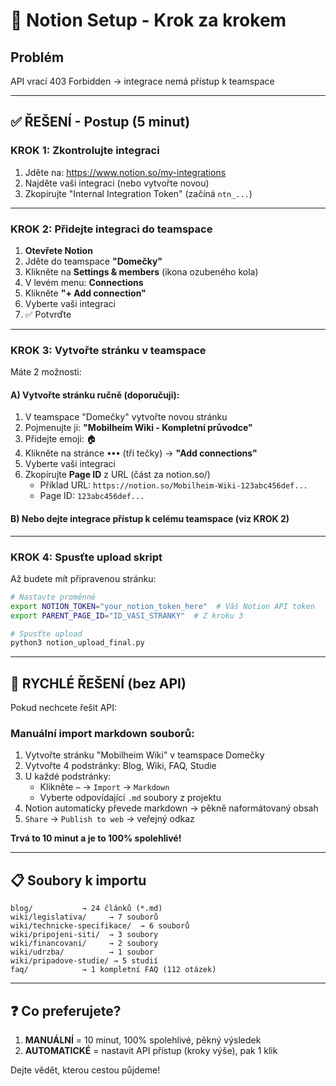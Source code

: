 # 🔧 Notion Setup - Krok za krokem

## Problém
API vrací 403 Forbidden → integrace nemá přístup k teamspace

---

## ✅ ŘEŠENÍ - Postup (5 minut)

### KROK 1: Zkontrolujte integraci

1. Jděte na: https://www.notion.so/my-integrations
2. Najděte vaši integraci (nebo vytvořte novou)
3. Zkopírujte "Internal Integration Token" (začíná `ntn_...`)

---

### KROK 2: Přidejte integraci do teamspace

1. **Otevřete Notion**
2. Jděte do teamspace **"Domečky"**
3. Klikněte na **Settings & members** (ikona ozubeného kola)
4. V levém menu: **Connections**
5. Klikněte **"+ Add connection"**
6. Vyberte vaši integraci
7. ✅ Potvrďte

---

### KROK 3: Vytvořte stránku v teamspace

Máte 2 možnosti:

#### A) Vytvořte stránku ručně (doporučuji):

1. V teamspace "Domečky" vytvořte novou stránku
2. Pojmenujte ji: **"Mobilheim Wiki - Kompletní průvodce"**
3. Přidejte emoji: 🏠
4. Klikněte na stránce **`•••`** (tři tečky) → **"Add connections"**
5. Vyberte vaši integraci
6. Zkopírujte **Page ID** z URL (část za notion.so/)
   - Příklad URL: `https://notion.so/Mobilheim-Wiki-123abc456def...`
   - Page ID: `123abc456def...`

#### B) Nebo dejte integrace přístup k celému teamspace (viz KROK 2)

---

### KROK 4: Spusťte upload skript

Až budete mít připravenou stránku:

```bash
# Nastavte proměnné
export NOTION_TOKEN="your_notion_token_here"  # Váš Notion API token
export PARENT_PAGE_ID="ID_VASI_STRANKY"  # Z kroku 3

# Spusťte upload
python3 notion_upload_final.py
```

---

## 🚀 RYCHLÉ ŘEŠENÍ (bez API)

Pokud nechcete řešit API:

### Manuální import markdown souborů:

1. Vytvořte stránku "Mobilheim Wiki" v teamspace Domečky
2. Vytvořte 4 podstránky: Blog, Wiki, FAQ, Studie
3. U každé podstránky:
   - Klikněte `⋯` → `Import` → `Markdown`
   - Vyberte odpovídající `.md` soubory z projektu
4. Notion automaticky převede markdown → pěkně naformátovaný obsah
5. `Share` → `Publish to web` → veřejný odkaz

**Trvá to 10 minut a je to 100% spolehlivé!**

---

## 📋 Soubory k importu

```
blog/           → 24 článků (*.md)
wiki/legislativa/     → 7 souborů
wiki/technicke-specifikace/  → 6 souborů
wiki/pripojeni-siti/  → 3 soubory
wiki/financovani/     → 2 soubory
wiki/udrzba/          → 1 soubor
wiki/pripadove-studie/ → 5 studií
faq/            → 1 kompletní FAQ (112 otázek)
```

---

## ❓ Co preferujete?

1. **MANUÁLNÍ** = 10 minut, 100% spolehlivé, pěkný výsledek
2. **AUTOMATICKÉ** = nastavit API přístup (kroky výše), pak 1 klik

Dejte vědět, kterou cestou půjdeme!
